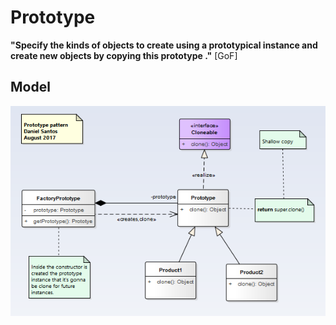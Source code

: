 # Prototype

__"Specify the kinds of objects to create using a prototypical instance and create new objects by copying this prototype ."__ [GoF]

## Model
![Model](prototype.png)
